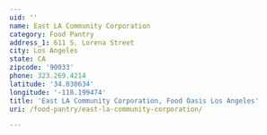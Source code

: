 ```yaml
---
uid: ''
name: East LA Community Corporation
category: Food Pantry
address_1: 611 S. Lorena Street
city: Los Angeles
state: CA
zipcode: '90033'
phone: 323.269.4214
latitude: '34.030634'
longitude: '-118.199474'
title: 'East LA Community Corporation, Food Oasis Los Angeles'
uri: /food-pantry/east-la-community-corporation/

---
```

